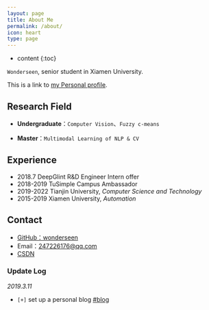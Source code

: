 ```yaml
---
layout: page
title: About Me
permalink: /about/
icon: heart
type: page
---
```


* content
{:toc}


`Wonderseen`, senior student in Xiamen University.

This is a link to [my Personal profile](https://github.com/wonderseen/wonderseen.github.io/CV-wonderseen.pdf).

## Research Field

* **Undergraduate**：`Computer Vision`、`Fuzzy c-means`

* **Master**：`Multimodal Learning of NLP & CV`

## Experience

* 2018.7    DeepGlint R&D Engineer Intern offer
* 2018-2019 TuSimple Campus Ambassador
* 2019-2022 Tianjin University, *Computer Science and Technology*
* 2015-2019 Xiamen University, *Automation*

## Contact

* [GitHub：wonderseen](https://github.com/wonderseen)
* Email：247226176@qq.com
* [CSDN](https://blog.csdn.net/wonderseen/)


### Update Log

*2019.3.11*

- `[+]` set up a personal blog [#blog](https://wonderseen.github.io/)